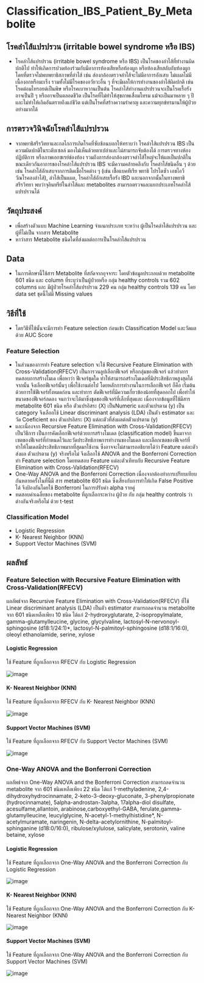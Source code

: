 # Classification_IBS_Patient_By_Metabolite
## โรคลำไส้แปรปรวน (irritable bowel syndrome หรือ IBS)  
- โรคลำไส้แปรปรวน (irritable bowel syndrome หรือ IBS)  เป็นโรคของลำไส้ที่ทำงานผิดปกติไป ทำให้เกิดการปวดท้องร่วมกับมีอาการท้องเสียหรือท้องผูก หรือท้องเสียสลับกับท้องผูก โดยที่ตรวจไม่พบพยาธิสภาพที่ลำไส้ เช่น ส่องกล้องตรวจลำไส้จะไม่มีอาการอักเสบ ไม่แผลไม่มีเนื้องอกหรือมะเร็ง รวมทั้งไม่มีโรคของอวัยวะอื่น ๆ ที่จะมีผลให้การทำงานของลำไส้ผิดปกติ เช่นโรคต่อมไทรอยด์เป็นพิษ หรือโรคเบาหวานเป็นต้น โรคลำไส้ทำงานแปรปรวนจะเป็นโรคเรื้อรังอาจเป็นปี ๆ หรืออาจเป็นตลอดชีวิต เป็นโรคที่ไม่ทำให้สุขภาพเสื่อมโทรม แม้จะเป็นมาหลาย ๆ ปี และไม่ทำให้เกิดอันตรายถึงแก่ชีวิต แต่เป็นโรคที่สร้างความรำคาญ และความทุกข์ทรมานให้ผู้ป่วยอย่างมากได้ 
## การตรวจวินิจฉัยโรคลำไส้แปรปรวน
- จากพยาธิสรีรวิทยาและกลไกการเกิดโรคที่ซับซ้อนบอกให้ทราบว่า โรคลำไส้แปรปรวน IBS เป็นความผิดปกติในระดับเซลล์ มองไม่เห็นด้วยตาเปล่าและไม่สามารถจับต้องได้ การตรวจทางห้องปฏิบัติการ หรือภาพเอกซเรย์ช่องท้อง รวมถึงการส่องกล้องตรวจลำไส้ใหญ่จะให้ผลเป็นปกติในขณะเดียวกันอาการของโรคลำไส้แปรปรวน IBS จะมีความคล้ายคลึงกับ โรคลำไส้ชนิดอื่น ๆ ด้วย เช่น โรคลำไส้อักเสบจากการติดเชื้อโรคต่าง ๆ (เช่น เชื้อแบคทีเรีย พยาธิ โปรโตซัว เอชไอวี วัณโรคลงลำไส้), ลำไส้เป็นแผล, โรคลำไส้อักเสบเรื้อรัง IBD  และนอกจากนั้นในทางพยาธิสรีรวิทยา พบว่าจุลินทรีย์ในลำไส้และ metabolites สามารถตรวจและแยกประเภทโรคลำไส้แปรปรวนได้ 
## วัตถุประสงค์
- เพื่อสร้างตัวแบบ Machine Learning จำแนกประเภท ระหว่าง ผู้เป็นโรคลำไส้แปรปรวน และผู้ที่ไม่เป็น จากสาร Metabolite
- หาว่าสาร Metabolite ชนิดใดที่ส่งผลต่อการเป็นโรคลำไส้แปรปรวน
## Data
- ในการศึกษานี้ใช้สาร Metabolite ที่สกัดจากอุจจาระ โดยตัวข้อมูลประกอบด้วย metabolite 601 ชนิด และ column ที่ระบุว่าเป็นผู้ป่วยหรือ กลุ่ม healthy controls รวม 602 columns
และ มีผู้ป่วยโรคลำไส้แปรปรวน 229 คน กลุ่ม healthy controls 139 คน โดย data set ชุดนี้ไม่มี Missing values
## วิธีที่ใช้
- โดยวิธีที่ใช้นั้นจะมีการทำ Feature selection ก่อนเข้า Classification Model และวัดผลด้วย AUC Score
### Feature Selection
- ในส่วนของการทำ Feature selection จะใช้ Recursive Feature Elimination with Cross-Validation(RFECV) เป็นการวนลูปเลือกฟีเจอร์ หรือกลุ่มของฟีเจอร์ แล้วทำการทดสอบการสร้างโมเด เพื่อหาว่า ฟีเจอร์ชุดใด ทำให้สามารถสร้างโมเดลที่มีประสิทธิภาพสูงสุดได้ จากนั้น จึงเลือกฟีเจอร์นั้นๆ เพื่อใช้งานต่อไป โดยหลักการทำงานในการเลือกฟีเจอร์ ก็คือ เริ่มต้นด้วยการใช้ฟีเจอร์ทั้งหมดก่อน และทำการ ตัดฟีเจอร์ที่มีความเกี่ยวข้องน้อยที่สุดออกไป เพื่อทำให้ขนาดของฟีเจอร์ลดลง จนกว่าจะได้มาซึ่งชุดของฟีเจอร์ที่เล็กที่สุดและ เนื่องจากข้อมูลที่ใช้มีสาร metabolite 601 ชนิด หรือ ตัวแปรอิสระ (X) เป็นNumeric และตัวแปรตาม (y) เป็น category จึงเลือกใช้ Linear discriminant analysis (LDA) เป็นตัว estimator และ วัด Coeficient ของ ตัวแปรอิสระ (X) แต่ละตัวที่ส่งผลต่อตัวแปรตาม (y)
- และเนื่องจาก Recursive Feature Elimination with Cross-Validation(RFECV) เป็นวิธีการ เป็นการคัดเลือกฟีเจอร์ด้วยการสร้างโมเดล (classification model) ขึ้นมาจากเซตของฟีเจอร์ที่กำหนดไว้และวัดประสิทธิภาพการทำงานของโมเดล และเลือกเซตของฟีเจอร์ที่ทำให้โมเดลมีประสิทธิภาพมากที่สุดมาใช้งาน ซึ่งอาจจะไม่สามารถอธิบายได้ว่า Feature แต่ละตัวส่งผล ตัวแปรตาม (y) จริงหรือไม่ จึงเลือกใช้ ANOVA and the Bonferroni Correction ทำ Feature selection โดยทดสอบ  Feature แต่ละตัวเทียบกับ Recursive Feature Elimination with Cross-Validation(RFECV)
- One-Way ANOVA and the Bonferroni Correction เนื่องจากต้องทำการเปรียบเทียบกันหลายครั้งในที่นี้มี สาร metabolite 601 ชนิด ซึ่งเสี่ยงกับการทำให้เกิด False Positive ได้ จึงป้องกันโดยใช้ Bonferroni ในการปรับค่า alpha รายคู่ 
- ทดสอบค่าเฉลี่ยของ metabolite ที่ถูกเลือกระหว่าง ผู้ป่วย กับ กลุ่ม healthy controls ว่าต่างกันจริงหรือไม่ ด้วย t-test
### Classification Model
- Logistic Regression
- K- Nearest Neighbor (KNN)
- Support Vector Machines (SVM)
## ผลลัพธ์
### Feature Selection with Recursive Feature Elimination with Cross-Validation(RFECV) 
ผลลัพธ์จาก Recursive Feature Elimination with Cross-Validation(RFECV) ที่ใช้ Linear discriminant analysis (LDA) เป็นตัว estimator สามารถลดจำนวน metabolite จาก 601 ชนิดเหลือเพียง 10 ชนิด
ได้แก่ 2-hydroxyglutarate, 2-isopropylmalate, gamma-glutamylleucine, glycine, glycylvaline, lactosyl-N-nervonoyl-sphingosine (d18:1/24:1)*, lactosyl-N-palmitoyl-sphingosine (d18:1/16:0), oleoyl ethanolamide, serine, xylose
#### Logistic Regression
ใช้ Feature ที่ถูกเลือกจาก RFECV กับ Logistic Regression

![image](https://github.com/kittipat7/Classification_IBS_Patient_By_Metabolite/assets/97491541/d00512b8-b589-4357-8809-c0169e3f3be8)

#### K- Nearest Neighbor (KNN)
ใช้ Feature ที่ถูกเลือกจาก RFECV กับ K- Nearest Neighbor (KNN)

![image](https://github.com/kittipat7/Classification_IBS_Patient_By_Metabolite/assets/97491541/4c133447-e9fe-41ad-8cd9-19e1ea12d9d5)

#### Support Vector Machines (SVM)
ใช้ Feature ที่ถูกเลือกจาก RFECV กับ Support Vector Machines (SVM)

![image](https://github.com/kittipat7/Classification_IBS_Patient_By_Metabolite/assets/97491541/ac51e2a8-afc9-4afe-b217-9ff36ff7a9d7)

### One-Way ANOVA and the Bonferroni Correction
ผลลัพธ์จาก One-Way ANOVA and the Bonferroni Correction สามารถลดจำนวน metabolite จาก 601 ชนิดเหลือเพียง 22 ชนิด ได้แก่ 1-methyladenine, 2,4-dihydroxyhydrocinnamate, 2-keto-3-deoxy-gluconate, 3-phenylpropionate (hydrocinnamate), 5alpha-androstan-3alpha, 17alpha-diol disulfate, acesulfame,allantoin, arabinose,carboxyethyl-GABA, ferulate,gamma-glutamylleucine, leucylglycine,
 N-acetyl-1-methylhistidine*, N-acetylmuramate, naringenin, N-delta-acetylornithine, N-palmitoyl-sphinganine (d18:0/16:0), ribulose/xylulose, salicylate, serotonin, valine betaine, xylose
#### Logistic Regression
ใช้ Feature ที่ถูกเลือกจาก One-Way ANOVA and the Bonferroni Correction กับ Logistic Regression

![image](https://github.com/kittipat7/Classification_IBS_Patient_By_Metabolite/assets/97491541/9de6ac05-f36a-4d5b-a9ac-22ff1767ebea)

#### K- Nearest Neighbor (KNN)
ใช้ Feature ที่ถูกเลือกจาก One-Way ANOVA and the Bonferroni Correction กับ K- Nearest Neighbor (KNN)

![image](https://github.com/kittipat7/Classification_IBS_Patient_By_Metabolite/assets/97491541/f4352b0b-5eea-4642-9737-04c626da12b0)

#### Support Vector Machines (SVM)
ใช้ Feature ที่ถูกเลือกจาก One-Way ANOVA and the Bonferroni Correction กับ Support Vector Machines (SVM)

![image](https://github.com/kittipat7/Classification_IBS_Patient_By_Metabolite/assets/97491541/c62ba09c-efbe-4e4d-8e5e-c7389b63a8d6)
